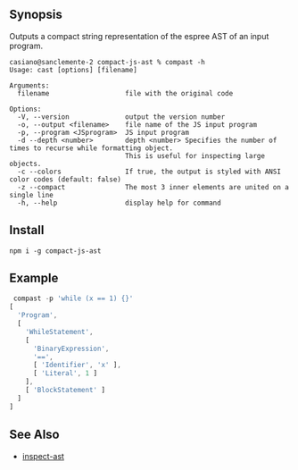 ## Synopsis

Outputs a compact string representation of the espree AST of an input program.

```
casiano@sanclemente-2 compact-js-ast % compast -h                    
Usage: cast [options] [filename]

Arguments:
  filename                   file with the original code

Options:
  -V, --version              output the version number
  -o, --output <filename>    file name of the JS input program
  -p, --program <JSprogram>  JS input program
  -d --depth <number>        depth <number> Specifies the number of times to recurse while formatting object. 
                             This is useful for inspecting large objects. 
  -c --colors                If true, the output is styled with ANSI color codes (default: false)
  -z --compact               The most 3 inner elements are united on a single line
  -h, --help                 display help for command
```

## Install

```
npm i -g compact-js-ast
```

## Example

```js
 compast -p 'while (x == 1) {}'
[
  'Program',
  [
    'WhileStatement',
    [
      'BinaryExpression',
      '==',
      [ 'Identifier', 'x' ],
      [ 'Literal', 1 ]
    ],
    [ 'BlockStatement' ]
  ]
]
```

## See Also

* [inspect-ast](https://www.npmjs.com/package/inspect-ast)